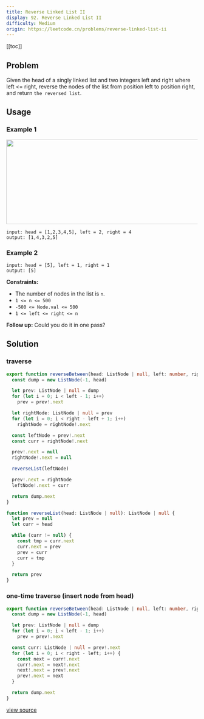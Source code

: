 ```yaml
---
title: Reverse Linked List II
display: 92. Reverse Linked List II
difficulty: Medium
origin: https://leetcode.cn/problems/reverse-linked-list-ii
---
```


[[toc]]

## Problem

Given the head of a singly linked list and two integers left and right where left &lt;= right, reverse the nodes of the list from position left to position right, and return `the reversed list`.

## Usage

### Example 1

<img alt="" src="https://assets.leetcode.com/uploads/2021/02/19/rev2ex2.jpg" style="width: 542px; height: 222px;" />

```
input: head = [1,2,3,4,5], left = 2, right = 4
output: [1,4,3,2,5]
```

### Example 2

```
input: head = [5], left = 1, right = 1
output: [5]
```


**Constraints:**

- The number of nodes in the list is <code>n</code>.
- <code>1 &lt;= n &lt;= 500</code>
- <code>-500 &lt;= Node.val &lt;= 500</code>
- <code>1 &lt;= left &lt;= right &lt;= n</code>


**Follow up:** Could you do it in one pass?

## Solution

### traverse

```ts
export function reverseBetween(head: ListNode | null, left: number, right: number): ListNode | null {
  const dump = new ListNode(-1, head)

  let prev: ListNode | null = dump
  for (let i = 0; i < left - 1; i++)
    prev = prev!.next

  let rightNode: ListNode | null = prev
  for (let i = 0; i < right - left + 1; i++)
    rightNode = rightNode!.next

  const leftNode = prev!.next
  const curr = rightNode!.next

  prev!.next = null
  rightNode!.next = null

  reverseList(leftNode)

  prev!.next = rightNode
  leftNode!.next = curr

  return dump.next
}

function reverseList(head: ListNode | null): ListNode | null {
  let prev = null
  let curr = head

  while (curr != null) {
    const tmp = curr.next
    curr.next = prev
    prev = curr
    curr = tmp
  }

  return prev
}
```

### one-time traverse (insert node from head)

```ts
export function reverseBetween(head: ListNode | null, left: number, right: number): ListNode | null {
  const dump = new ListNode(-1, head)

  let prev: ListNode | null = dump
  for (let i = 0; i < left - 1; i++)
    prev = prev!.next

  const curr: ListNode | null = prev!.next
  for (let i = 0; i < right - left; i++) {
    const next = curr!.next
    curr!.next = next!.next
    next!.next = prev!.next
    prev!.next = next
  }

  return dump.next
}
```

[view source](https://leetcode.cn/problems/reverse-linked-list-ii)
